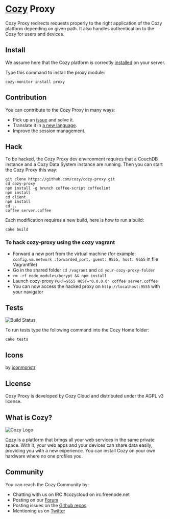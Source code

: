 # [Cozy](http://cozy.io) Proxy

Cozy Proxy redirects requests properly to the right application of the Cozy
platform depending on given path. It also handles authentication to the Cozy
for users and devices.

## Install

We assume here that the Cozy platform is correctly [installed](https://raw.github.com/cozy/cozy-setup/gh-pages/assets/images/happycloud.png)
 on your server.

Type this command to install the proxy module:

    cozy-monitor install proxy

## Contribution

You can contribute to the Cozy Proxy in many ways:

* Pick up an [issue](https://github.com/cozy/cozy-proxy/issues?state=open) and solve it.
* Translate it in [a new language](https://github.com/cozy/cozy-proxy/tree/master/client/app/locales).
* Improve the session management.

## Hack

To be hacked, the Cozy Proxy dev environment requires that a CouchDB instance
and a Cozy Data System instance are running. Then you can start the Cozy Proxy
this way:

    git clone https://github.com/cozy/cozy-proxy.git
    cd cozy-proxy
    npm install -g brunch coffee-script coffeelint
    npm install
    cd client
    npm install
    cd ..
    coffee server.coffee

Each modification requires a new build, here is how to run a build:

    cake build

### To hack cozy-proxy using the cozy vagrant

- Forward a new port from the virtual machine (for example: `config.vm.network :forwarded_port, guest: 9555, host: 9555` in file Vagrantfile)
- Go in the shared folder `cd /vagrant` and `cd your-cozy-proxy-folder`
- `rm -rf node_modules/bcrypt && npm install`
- Launch cozy-proxy `PORT=9555 HOST="0.0.0.0" coffee server.coffee`
- You can now access the hacked proxy on `http://localhost:9555` with your navigator

## Tests

![Build Status](https://travis-ci.org/cozy/cozy-proxy.png?branch=master)

To run tests type the following command into the Cozy Home folder:

    cake tests

## Icons

by [iconmonstr](http://iconmonstr.com/)

## License

Cozy Proxy is developed by Cozy Cloud and distributed under the AGPL v3 license.

## What is Cozy?

![Cozy Logo](https://raw.github.com/cozy/cozy-setup/gh-pages/assets/images/happycloud.png)

[Cozy](http://cozy.io) is a platform that brings all your web services in the
same private space.  With it, your web apps and your devices can share data
easily, providing you with a new experience. You can install Cozy on your own
hardware where no one profiles you. 

## Community 

You can reach the Cozy Community by:

* Chatting with us on IRC #cozycloud on irc.freenode.net
* Posting on our [Forum](https://forum.cozy.io/)
* Posting issues on the [Github repos](https://github.com/cozy/)
* Mentioning us on [Twitter](http://twitter.com/mycozycloud)

